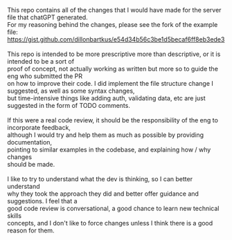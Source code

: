 This repo contains all of the changes that I would have made for the server file that chatGPT generated.\
For my reasoning behind the changes, please see the fork of the example file:\
https://gist.github.com/dillonbartkus/e54d34b56c3be1d5becaf6ff8eb3ede3 \
\
This repo is intended to be more prescriptive more than descriptive, or it is intended to be a sort of \
proof of concept, not actually working as written but more so to guide the eng who submitted the PR \
on how to improve their code. I did implement the file structure change I suggested, as well as some syntax changes, \
but time-intensive things like adding auth, validating data, etc are just suggested in the form of TODO comments. \
\
If this were a real code review, it should be the responsibility of the eng to incorporate feedback, \
although I would try and help them as much as possible by providing documentation, \
pointing to similar examples in the codebase, and explaining how / why changes \
should be made. \
\
I like to try to understand what the dev is thinking, so I can better understand \
why they took the approach they did and better offer guidance and suggestions. I feel that a \
good code review is conversational, a good chance to learn new technical skills \
concepts, and I don't like to force changes unless I think there is a good reason for them.